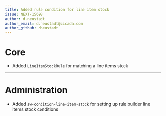 ```yaml
---
title: Added rule condition for line item stock
issue: NEXT-15698
author: d.neustadt
author_email: d.neustadt@cicada.com 
author_github: dneustadt
---
```

# Core
* Added `LineItemStockRule` for matching a line items stock
___
# Administration
* Added `sw-condition-line-item-stock` for setting up rule builder line items stock conditions
